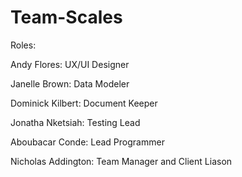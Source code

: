# Team-Scales

Roles:

Andy Flores: UX/UI Designer

Janelle Brown: Data Modeler 

Dominick Kilbert: Document Keeper 

Jonatha Nketsiah: Testing Lead 

Aboubacar Conde: Lead Programmer 

Nicholas Addington: Team Manager and Client Liason
